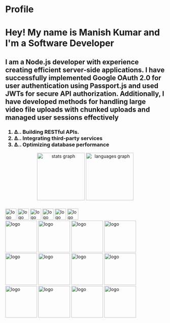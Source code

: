 # Profile
<h1 align="left">Hey! My name is Manish Kumar and I'm a Software Developer </h1>
<h2 align="left"> I am a Node.js developer with experience creating efficient server-side applications. I have successfully implemented Google OAuth 2.0 for user authentication using Passport.js and used JWTs for secure API authorization. Additionally, I have developed methods for handling large video file uploads with chunked uploads and managed user sessions effectively </h3>

<h3>
  <ol>
    <li> ∆.. Building RESTful APIs. </li>
    <li> ∆.. Integrating third-party services </li>
    <li> ∆.. Optimizing database performance  </li>
  </ol>
</h3>

<div align="center">
  <img src="https://github-readme-stats.vercel.app/api?username=maurodesouza&hide_title=false&hide_rank=false&show_icons=true&include_all_commits=true&count_private=true&disable_animations=false&theme=dracula&locale=en&hide_border=false" height="150" alt="stats graph"  />
  <img src="https://github-readme-stats.vercel.app/api/top-langs?username=maurodesouza&locale=en&hide_title=false&layout=compact&card_width=320&langs_count=5&theme=dracula&hide_border=false" height="150" alt="languages graph"  />
</div>

###


<div align="left">
  <img src="https://img.shields.io/static/v1?message=Youtube&logo=youtube&label=&color=FF0000&logoColor=white&labelColor=&style=for-the-badge" height="35" alt="logo"  />
  <img src="https://img.shields.io/static/v1?message=Instagram&logo=instagram&label=&color=E4405F&logoColor=white&labelColor=&style=for-the-badge" height="35" alt="logo"  />
  <img src="https://img.shields.io/static/v1?message=Twitch&logo=twitch&label=&color=9146FF&logoColor=white&labelColor=&style=for-the-badge" height="35" alt="logo"  />
  <img src="https://img.shields.io/static/v1?message=Discord&logo=discord&label=&color=7289DA&logoColor=white&labelColor=&style=for-the-badge" height="35" alt="logo"  />
  <img src="https://img.shields.io/static/v1?message=Gmail&logo=gmail&label=&color=D14836&logoColor=white&labelColor=&style=for-the-badge" height="35" alt="logo"  />
  <img src="https://img.shields.io/static/v1?message=LinkedIn&logo=linkedin&label=&color=0077B5&logoColor=white&labelColor=&style=for-the-badge" height="35" alt="logo"  />
</div>

<div align="left">
  <img src="https://media.licdn.com/dms/image/D4D12AQHyKzTiFpy0Ug/article-cover_image-shrink_720_1280/0/1691621311432?e=2147483647&v=beta&t=ECjOZOJ4EJaUY4FBlXRmxE2MHtIj1W9b7DhBlKuaaDM" height="100" alt="logo" />
  <img src="https://img-c.udemycdn.com/course/750x422/5564026_f5a4_3.jpg" height="100" alt= "logo" />
  <img src="https://media.licdn.com/dms/image/C5112AQHKn7lkiq1biQ/article-cover_image-shrink_720_1280/0/1547730409212?e=2147483647&v=beta&t=k0l1bpdroGvYmIO2VhLb--u2FHGMoz5G8oua72AHGSE" height="100" alt="logo" />
  <img src="https://cms.liara.ir/wp-content/uploads/2020/09/express-framework-tutorials.png" height="100" alt="logo" />
  <img src="https://img.helpnetsecurity.com/wp-content/uploads/2023/12/18103148/mongodb-1400.jpg" height="100" alt="logo" />
  <img src="https://wiki.matbao.net/wp-content/uploads/2019/09/mysql-la-gi-mysql-la-mot-he-quan-tri-co-so-du-lieu-quan-he-rat-pho-bien-hien-nay.png" height="100" alt= "logo" />
  <img src="https://strapi.dhiwise.com/uploads/618fa90c201104b94458e1fb_64feb5cad0f3feb3468e13e9_best_resources_to_learn_React_Main_Image_2c7daa739e.jpg" height="100" alt="logo" />
  <img src="https://img-b.udemycdn.com/course/750x422/5634404_ec85.jpg" height="100" alt= "logo" />
  <img src="https://media.licdn.com/dms/image/D5612AQEz9KSuvhncQA/article-cover_image-shrink_600_2000/0/1704352101828?e=2147483647&v=beta&t=Onhgd9lTPevT_7LU_66JBrVXSDKcNPi6sfBo4fPt6SE" height="100" alt= "logo" />
  <img src="https://fiverr-res.cloudinary.com/images/t_main1,q_auto,f_auto,q_auto,f_auto/gigs/291435166/original/da728a25128f53354aa31845c782a46f7cd75b9e/develop-website-with-django-python-full-stack-developer-93a9.png" height="100" alt= "logo" />
  <img src="https://media.licdn.com/dms/image/D4D12AQHrI71EYZpXjw/article-cover_image-shrink_600_2000/0/1685149709705?e=2147483647&v=beta&t=9X2olt_GONrdGTguvEpafnHl28KZG1jDw_6n3NgRkaw" height="100" alt= "logo" />
  <img src="https://www.tatvasoft.com/outsourcing/wp-content/uploads/2022/06/Koa-JS.jpg" height="100" alt= "logo" />

</div>
